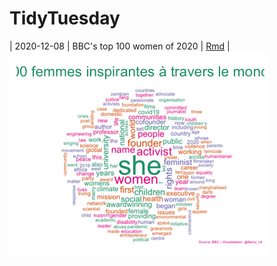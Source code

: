 # TidyTuesday

| 2020-12-08 | BBC's top 100 women of 2020 | [Rmd](Women2020.Rmd) |  ![quarter-size image](Women2020_vf.png)
